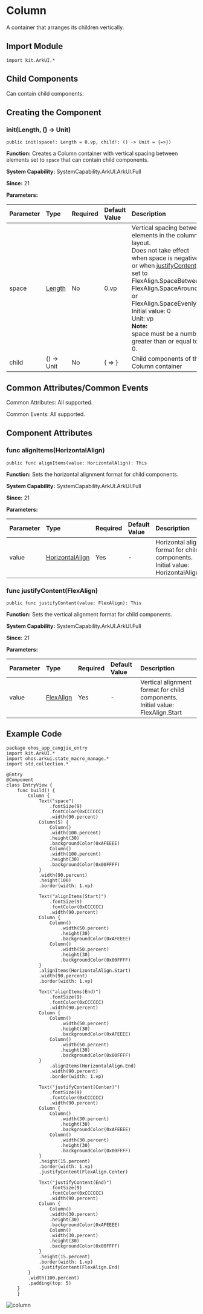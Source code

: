 # Column

A container that arranges its children vertically.

## Import Module

```cangjie
import kit.ArkUI.*
```

## Child Components

Can contain child components.

## Creating the Component

### init(Length, () -> Unit)

```cangjie
public init(space!: Length = 0.vp, child!: () -> Unit = {=>})
```

**Function:** Creates a Column container with vertical spacing between elements set to `space` that can contain child components.

**System Capability:** SystemCapability.ArkUI.ArkUI.Full

**Since:** 21

**Parameters:**

| Parameter | Type | Required | Default Value | Description |
|:---|:---|:---|:---|:---|
| space | [Length](../apis/BasicServicesKit/cj-apis-base.md#interface-length) | No | 0.vp | Vertical spacing between elements in the column layout.<br> Does not take effect when space is negative or when [justifyContent](#func-justifycontentflexalign) is set to FlexAlign.SpaceBetween, FlexAlign.SpaceAround, or FlexAlign.SpaceEvenly. <br> Initial value: 0 <br> Unit: vp <br> **Note:** <br> space must be a number greater than or equal to 0. |
| child | () -> Unit | No | { => } | Child components of the Column container |

## Common Attributes/Common Events

Common Attributes: All supported.

Common Events: All supported.

## Component Attributes

### func alignItems(HorizontalAlign)

```cangjie
public func alignItems(value: HorizontalAlign): This
```

**Function:** Sets the horizontal alignment format for child components.

**System Capability:** SystemCapability.ArkUI.ArkUI.Full

**Since:** 21

**Parameters:**

| Parameter | Type | Required | Default Value | Description |
|:---|:---|:---|:---|:---|
| value | [HorizontalAlign](./cj-common-types.md#enum-horizontalalign) | Yes | - | Horizontal alignment format for child components.<br> Initial value: HorizontalAlign.Center |

### func justifyContent(FlexAlign)

```cangjie
public func justifyContent(value: FlexAlign): This
```

**Function:** Sets the vertical alignment format for child components.

**System Capability:** SystemCapability.ArkUI.ArkUI.Full

**Since:** 21

**Parameters:**

| Parameter | Type | Required | Default Value | Description |
|:---|:---|:---|:---|:---|
| value | [FlexAlign](./cj-common-types.md#enum-flexalign) | Yes | - | Vertical alignment format for child components. <br> Initial value: FlexAlign.Start |

## Example Code

<!-- run -->

```cangjie
package ohos_app_cangjie_entry
import kit.ArkUI.*
import ohos.arkui.state_macro_manage.*
import std.collection.*

@Entry
@Component
class EntryView {
    func build() {
        Column {
            Text("space")
                .fontSize(9)
                .fontColor(0xCCCCCC)
                .width(90.percent)
            Column(5) {
                Column()
                .width(100.percent)
                .height(30)
                .backgroundColor(0xAFEEEE)
                Column()
                .width(100.percent)
                .height(30)
                .backgroundColor(0x00FFFF)
            }
            .width(90.percent)
            .height(100)
            .border(width: 1.vp)

            Text("alignItems(Start)")
                .fontSize(9)
                .fontColor(0xCCCCCC)
                .width(90.percent)
            Column {
                Column()
                    .width(50.percent)
                    .height(30)
                    .backgroundColor(0xAFEEEE)
                Column()
                    .width(50.percent)
                    .height(30)
                    .backgroundColor(0x00FFFF)
            }
            .alignItems(HorizontalAlign.Start)
            .width(90.percent)
            .border(width: 1.vp)

            Text("alignItems(End)")
                .fontSize(9)
                .fontColor(0xCCCCCC)
                .width(90.percent)
            Column {
                Column()
                    .width(50.percent)
                    .height(30)
                    .backgroundColor(0xAFEEEE)
                Column()
                    .width(50.percent)
                    .height(30)
                    .backgroundColor(0x00FFFF)
            }
                .alignItems(HorizontalAlign.End)
                .width(90.percent)
                .border(width: 1.vp)

            Text("justifyContent(Center)")
                .fontSize(9)
                .fontColor(0xCCCCCC)
                .width(90.percent)
            Column {
                Column()
                    .width(30.percent)
                    .height(30)
                    .backgroundColor(0xAFEEEE)
                Column()
                    .width(30.percent)
                    .height(30)
                    .backgroundColor(0x00FFFF)
            }
            .height(15.percent)
            .border(width: 1.vp)
            .justifyContent(FlexAlign.Center)

            Text("justifyContent(End)")
                .fontSize(9)
                .fontColor(0xCCCCCC)
                .width(90.percent)
            Column {
                Column()
                .width(30.percent)
                .height(30)
                .backgroundColor(0xAFEEEE)
                Column()
                .width(30.percent)
                .height(30)
                .backgroundColor(0x00FFFF)
            }
            .height(15.percent)
            .border(width: 1.vp)
            .justifyContent(FlexAlign.End)
        }
        .width(100.percent)
        .padding(top: 5)
    }
    }
```

![column](figures/column.png)